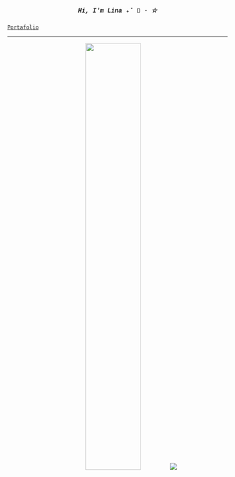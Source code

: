 <h5 style="font-family: 'Courier New', Courier, monospace" align="center">Hi, I'm Lina ₊˚ 🍮 ⋅ ☆</h5>

[`Portafolio`](https://liinarodriguez.github.io/)

<hr>
<p align="center">
 
  <img height="50%" width="auto" src ="https://github-readme-stats.vercel.app/api/top-langs/?username=liinarodriguez&layout=compact&hide_border=true&theme=material-palenight&bg_color=00000000&langs_count=6&hide=jupyter%20notebook,tex,css,php">
  <img src ="https://github-readme-streak-stats.herokuapp.com/?user=liinarodriguez&theme=material-palenight&hide_border=true&background=FFFFFF00">
</p>

